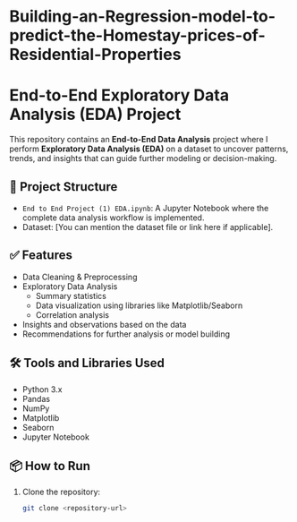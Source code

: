 # Building-an-Regression-model-to-predict-the-Homestay-prices-of-Residential-Properties
# End-to-End Exploratory Data Analysis (EDA) Project

This repository contains an **End-to-End Data Analysis** project where I perform **Exploratory Data Analysis (EDA)** on a dataset to uncover patterns, trends, and insights that can guide further modeling or decision-making.

## 📂 Project Structure

- `End to End Project (1) EDA.ipynb`: A Jupyter Notebook where the complete data analysis workflow is implemented.
- Dataset: [You can mention the dataset file or link here if applicable].

## ✅ Features

- Data Cleaning & Preprocessing
- Exploratory Data Analysis
  - Summary statistics
  - Data visualization using libraries like Matplotlib/Seaborn
  - Correlation analysis
- Insights and observations based on the data
- Recommendations for further analysis or model building

## 🛠 Tools and Libraries Used

- Python 3.x
- Pandas
- NumPy
- Matplotlib
- Seaborn
- Jupyter Notebook

## 📦 How to Run

1. Clone the repository:
   ```bash
   git clone <repository-url>
